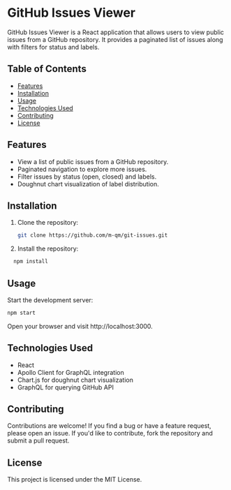 # GitHub Issues Viewer

GitHub Issues Viewer is a React application that allows users to view public issues from a GitHub repository. It provides a paginated list of issues along with filters for status and labels.

## Table of Contents
- [Features](#features)
- [Installation](#installation)
- [Usage](#usage)
- [Technologies Used](#technologies-used)
- [Contributing](#contributing)
- [License](#license)

## Features

- View a list of public issues from a GitHub repository.
- Paginated navigation to explore more issues.
- Filter issues by status (open, closed) and labels.
- Doughnut chart visualization of label distribution.

## Installation

1. Clone the repository:
   ```bash
   git clone https://github.com/m-qm/git-issues.git
   ```
2. Install the repository:
  ```bash
    npm install
   ```

## Usage
Start the development server:

```bash
npm start
```

Open your browser and visit http://localhost:3000.

## Technologies Used
- React
- Apollo Client for GraphQL integration
- Chart.js for doughnut chart visualization
- GraphQL for querying GitHub API

##  Contributing
Contributions are welcome! If you find a bug or have a feature request, please open an issue. If you'd like to contribute, fork the repository and submit a pull request.

## License
This project is licensed under the MIT License.
